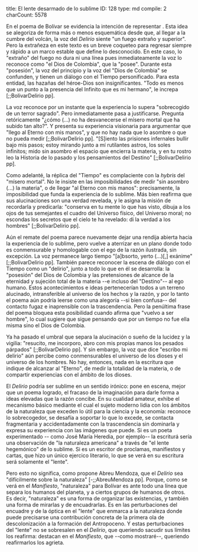 title:          El lente desarmado de lo sublime
ID:             128
type:           md
compile:        2
charCount:      5578


En el poema de Bolívar se evidencia la intención de representar <!--transición con Kant, que indique los sublime como aquello que se sabe que existe pero no se puede medir ni agotar-->. Esta idea se alegoriza de forma más o menos esquemática desde que, al llegar a la cumbre del volcán, la voz del *Delirio* siente "un fuego extraño y superior". Pero la extrañeza en este texto es un breve coqueteo para regresar siempre y rápido a un marco estable que define lo desconocido. En este caso, lo "extraño" del fuego no dura ni una línea pues inmediateamente la voz lo reconoce como "el Dios de Colombia", que la "posee". Durante esta "posesión", la voz del principio y la voz del "Dios de Colombia" se confunden, y tienen un diálogo con el Tiempo personificado. Para esta entidad, las hazañas del héroe-Dios son insignificantes. "Todo es menos que un punto a la presencia del Infinito que es mi hermano", le increpa [;;BolivarDelirio pp]. 

La voz reconoce por un instante que la experiencia lo supera "sobrecogido de un terror sagrado". Pero inmediatamente pasa a justificarse. Pregunta retóricamente "¿cómo (...) no ha desvanecerse el mísero mortal que ha subido tan alto?". Y presenta su experiencia visionaria para argumentar que "llego al Eterno con mis manos", y que no hay nada que lo asombre o que no pueda medir [;;BolivarDelirio pp]. "[S]iento las prisiones infernales bullir bajo mis pasos; estoy mirando junto a mí rutilantes astros, los soles infinitos; mido sin asombro el espacio que encierra la materia, y en tu rostro leo la Historia de lo pasado y los pensamientos del Destino" [;;BolivarDelirio pp].

Como adelanté, la réplica del "Tiempo" es complaciente con la *hybris* del "mísero mortal". No le insiste en las imposibilidades de medir "sin asombro (...) la materia", o de llegar "al Eterno con mis manos": precisamente, la imposibilidad que funda la experiencia de lo sublime. Más bien reafirma que sus alucinaciones son una verdad revelada, y le asigna la misión de recordarla y predicarla: "conserva en tu mente lo que has visto, dibuja a los ojos de tus semejantes el cuadro del Universo físico, del Universo moral; no escondas los secretos que el cielo te ha revelado: di la verdad a los hombres"  [;;BolivarDelirio pp]. 

Aún el remate del poema parece nuevamente dejar una rendija abierta hacia la experiencia de lo sublime, pero vuelve a aterrizar en un plano donde todo es conmensurable y homologable con el ego de la razón ilustrada, sin excepción. La voz permanece largo tiempo "[a]bsorto, yerto (...)[,] exánime" [;;BolivarDelirio pp]. También parece reconocer la escena de diálogo con el Tiempo como un "delirio", junto a todo lo que en él se desarrolla: la "posesión" del Dios de Colombia y las pretensiones de alcance de la eternidad y sujeción total de la materia --e incluso del "Destino"-- al ego humano. Estos acontecimientos e ideas pertenecerían todos a un terreno alucinado, intransferible al universo de los hechos y la razón, y por lo tanto el poema aún podría leerse como una alegoría --si bien confusa-- del contacto fugaz e inaprensible con la trascendencia. Pero la penúltima frase del poema bloquea esta posibilidad cuando afirma que "vuelvo a ser hombre", lo cual sugiere que sigue pensando que por un tiempo no fue ella misma sino el Dios de Colombia. 

Ya ha pasado el umbral que separa la alucinación o sueño de la lucidez y la vigilia: "resucito, me incorporo, abro con mis propias manos los pesados párpados" [;;BolivarDelirio pp]. Y sin embargo, la voz que dice "escribo mi delirio" aún percibe como conmensurables el universo de los dioses y el universo de los hombres. No hay, entonces, nada en la escritura que indique <!--Zizek: el trágico contacto con la imposibilidad irreversible--> de alcanzar al "Eterno", de medir la totalidad de la materia, o de compartir experiencias con el ámbito de los dioses. 

El *Delirio* podría ser sublime en un sentido irónico: pone en escena, mejor que un poema logrado, el fracaso de la imaginación para darle forma a ideas elevadas que la razón concibe. En su cualidad amateur, exhibe el mecanismo básico mediante el cual el sujeto moderno lidia con los ámbitos de la naturaleza que exceden lo útil para la ciencia y la economía: reconoce lo sobrecogedor, se desafía a soportar lo que lo excede, se contacta fragmentaria y accidentadamente con la trascendencia sin dominarla y expresa su experiencia con las imágenes que puede. Si es un poeta experimentado -- como José María Heredia, por ejemplo-- la escriturá sería una observación de "la naturaleza americana" a través de "el lente hegemónico" de lo sublime. Si es un escritor de proclamas, manifiestos y cartas, que hizo un único ejercico literario, lo que se verá en su escritura será solamente el "lente". 

Pero esto no significa, como propone Abreu Mendoza, que el *Delirio* sea "difícilmente sobre la naturaleza" [-;;AbreuMendoza pp]. Porque, como se verá en el *Manifiesto*, "naturaleza" para Bolívar es ante todo una línea que separa los humanos del planeta, y a ciertos grupos de humanos de otros. Es decir, "naturaleza" es una forma de organizar las existencias, y también una forma de mirarlas y de encuadrarlas. Es en las perturbaciones del encuadre y de la óptica en el "lente" que enmarca a la naturaleza donde puede precisarse una contribución concreta de la primera ola de descolonización a la formación del Antropoceno. Y estas perturbaciones del "lente" no se sobresalen en el *Delirio*, que queriendo sacudir sus límites los reafirma: destacan en el *Manifiesto*, que --como mostraré--, queriendo reafirmarlos los agrieta.